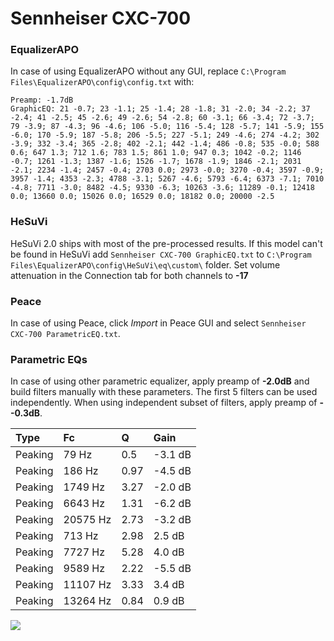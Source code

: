 # Sennheiser CXC-700

### EqualizerAPO
In case of using EqualizerAPO without any GUI, replace `C:\Program Files\EqualizerAPO\config\config.txt`
with:
```
Preamp: -1.7dB
GraphicEQ: 21 -0.7; 23 -1.1; 25 -1.4; 28 -1.8; 31 -2.0; 34 -2.2; 37 -2.4; 41 -2.5; 45 -2.6; 49 -2.6; 54 -2.8; 60 -3.1; 66 -3.4; 72 -3.7; 79 -3.9; 87 -4.3; 96 -4.6; 106 -5.0; 116 -5.4; 128 -5.7; 141 -5.9; 155 -6.0; 170 -5.9; 187 -5.8; 206 -5.5; 227 -5.1; 249 -4.6; 274 -4.2; 302 -3.9; 332 -3.4; 365 -2.8; 402 -2.1; 442 -1.4; 486 -0.8; 535 -0.0; 588 0.6; 647 1.3; 712 1.6; 783 1.5; 861 1.0; 947 0.3; 1042 -0.2; 1146 -0.7; 1261 -1.3; 1387 -1.6; 1526 -1.7; 1678 -1.9; 1846 -2.1; 2031 -2.1; 2234 -1.4; 2457 -0.4; 2703 0.0; 2973 -0.0; 3270 -0.4; 3597 -0.9; 3957 -1.4; 4353 -2.3; 4788 -3.1; 5267 -4.6; 5793 -6.4; 6373 -7.1; 7010 -4.8; 7711 -3.0; 8482 -4.5; 9330 -6.3; 10263 -3.6; 11289 -0.1; 12418 0.0; 13660 0.0; 15026 0.0; 16529 0.0; 18182 0.0; 20000 -2.5
```

### HeSuVi
HeSuVi 2.0 ships with most of the pre-processed results. If this model can't be found in HeSuVi add
`Sennheiser CXC-700 GraphicEQ.txt` to `C:\Program Files\EqualizerAPO\config\HeSuVi\eq\custom\` folder.
Set volume attenuation in the Connection tab for both channels to **-17**

### Peace
In case of using Peace, click *Import* in Peace GUI and select `Sennheiser CXC-700 ParametricEQ.txt`.

### Parametric EQs
In case of using other parametric equalizer, apply preamp of **-2.0dB** and build filters manually
with these parameters. The first 5 filters can be used independently.
When using independent subset of filters, apply preamp of **--0.3dB**.

| Type    | Fc       |    Q | Gain    |
|:--------|:---------|:-----|:--------|
| Peaking | 79 Hz    | 0.5  | -3.1 dB |
| Peaking | 186 Hz   | 0.97 | -4.5 dB |
| Peaking | 1749 Hz  | 3.27 | -2.0 dB |
| Peaking | 6643 Hz  | 1.31 | -6.2 dB |
| Peaking | 20575 Hz | 2.73 | -3.2 dB |
| Peaking | 713 Hz   | 2.98 | 2.5 dB  |
| Peaking | 7727 Hz  | 5.28 | 4.0 dB  |
| Peaking | 9589 Hz  | 2.22 | -5.5 dB |
| Peaking | 11107 Hz | 3.33 | 3.4 dB  |
| Peaking | 13264 Hz | 0.84 | 0.9 dB  |

![](https://raw.githubusercontent.com/jaakkopasanen/AutoEq/master/results/rtings/avg/Sennheiser%20CXC-700/Sennheiser%20CXC-700.png)